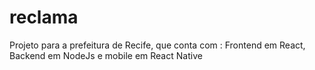 # reclama
Projeto para a prefeitura de Recife, que conta com : Frontend em React, Backend em NodeJs e mobile em React Native
